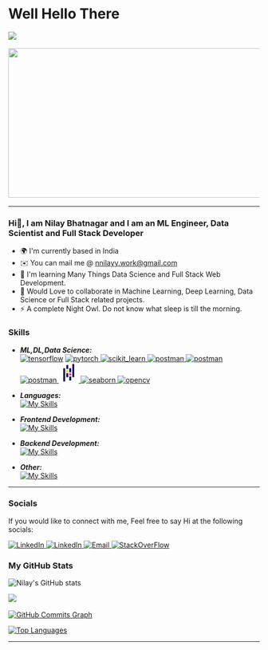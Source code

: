 # Well Hello There
![](https://komarev.com/ghpvc/?username=your-github-username&color=blue)

<p>
  <img src="https://media.tenor.com/dwuJ1LwfawUAAAAC/obi-wan-hello-there-obi-wan.gif"  width="750" height="300">
</p>

______________________________________________________________________________________________________________________
### Hi👋, I am Nilay Bhatnagar and I am an ML Engineer, Data Scientist and Full Stack Developer

* 🌍  I'm currently based in India
* ✉️  You can mail me @ [nnilayy.work@gmail.com](mailto:nnilayy.work@gmail.com)
* 🌱  I'm learning Many Things Data Science and Full Stack Web Development.
* 🤝  Would Love to collaborate in Machine Learning, Deep Learning, Data Science or Full Stack related projects.
* ⚡  A complete Night Owl. Do not know what sleep is till the morning.

### Skills
* <b><i>ML,DL,Data Science:</b></i><br>
  <a href="https://www.tensorflow.org" target="_blank" rel="noreferrer"> 
    <img src="https://www.vectorlogo.zone/logos/tensorflow/tensorflow-icon.svg" alt="tensorflow" width="40" height="40"/></a>
  <a href="https://pytorch.org/" target="_blank" rel="noreferrer"> 
    <img src="https://www.vectorlogo.zone/logos/pytorch/pytorch-icon.svg" alt="pytorch" width="40" height="40"/> 
  </a>
  <a href="https://scikit-learn.org/" target="_blank" rel="noreferrer"> 
    <img src="https://upload.wikimedia.org/wikipedia/commons/0/05/Scikit_learn_logo_small.svg" alt="scikit_learn" width="40" height="40"/> 
  </a>
  <a href="https://scipy.org/" target="_blank" rel="noreferrer"> 
    <img src="https://github.com/valohai/ml-logos/blob/master/scipy.svg" alt="postman" width="40" height="40"/> 
  </a>
  <a href="https://Keras.com" target="_blank" rel="noreferrer"> 
    <img src="https://upload.wikimedia.org/wikipedia/commons/c/c9/Keras_Logo.jpg" alt="postman" width="40" height="40"/> 
  </a>
  <a href="https://Numpy.com" target="_blank" rel="noreferrer"> 
    <img src= "https://raw.githubusercontent.com/numpy/numpy/7e7f4adab814b223f7f917369a72757cd28b10cb/branding/icons/numpylogo.svg" alt="postman" width="80" height="64"/> 
  </a>
  <a href="https://pandas.pydata.org/" target="_blank" rel="noreferrer"> 
   <img src= "https://raw.githubusercontent.com/devicons/devicon/2ae2a900d2f041da66e950e4d48052658d850630/icons/pandas/pandas-original.svg" alt="pandas" width="40" height="40"/> 
  </a> 
  <a href="https://seaborn.pydata.org/" target="_blank" rel="noreferrer"> 
    <img src="https://seaborn.pydata.org/_images/logo-mark-lightbg.svg" alt="seaborn" width="40" height="40"/> 
  </a> 
  <a href="https://opencv.org/" target="_blank" rel="noreferrer"> 
    <img src="https://www.vectorlogo.zone/logos/opencv/opencv-icon.svg" alt="opencv" width="40" height="40"/> 
  </a>
  
* <b><i>Languages:</b></i><br>
[![My Skills](https://skillicons.dev/icons?i=py,java,cs,cpp,c)](https://skillicons.dev)

* <b><i>Frontend Development:</b></i><br>
[![My Skills](https://skillicons.dev/icons?i=html,css,tailwind,bootstrap,js,ts,react,redux,jquery,sass,materialui,figma)](https://skillicons.dev)

* <b><i>Backend Development:</b></i><br>
[![My Skills](https://skillicons.dev/icons?i=nodejs,express,mongodb,mysql,firebase,graphql,redis,netlify)](https://skillicons.dev)

* <b><i>Other:</b></i><br>
[![My Skills](https://skillicons.dev/icons?i=git,linux,powershell,unity,regex,latex)](https://skillicons.dev)
______________________________________________________________________________________________________________________
### Socials
If you would like to connect with me, Feel free to say Hi at the following socials:
<p align="left"> 
  <a href="https://www.linkedin.com/in/nilay-bhatnagar-031836249" target="_blank">
    <img src="https://img.shields.io/badge/LinkedIn-0077B5?style=for-the-badge&logo=linkedin&logoColor=white" alt="LinkedIn">
  </a>

  <a href="https://www.github.com/nnilayy/" target="_blank">
    <img src="https://img.shields.io/badge/GitHub-100000?style=for-the-badge&logo=github&logoColor=white" alt="LinkedIn">
  </a>

  <a href="mailto:nnilayy.work@gmail.com" target="_blank">
    <img src="https://img.shields.io/badge/Gmail-D14836?style=for-the-badge&logo=gmail&logoColor=white" alt="Email">
  </a>

  <a href="https://www.stackoverflow.com/users/20966916/nilay-bhatnagar" target="_blank">
    <img src="https://aleen42.github.io/badges/src/stackoverflow.svg" alt="StackOverFlow">
  </a>
</p>



### My GitHub Stats
![Nilay's GitHub stats](https://github-readme-stats.vercel.app/api?username=nnilayy&show_icons=true&theme=radical)
<br>

<a href="http://www.github.com/nnilayy"><img src="https://github-readme-streak-stats.herokuapp.com/?user=nnilayy&stroke=ffffff&background=1c1917&ring=0891b2&fire=0891b2&currStreakNum=ffffff&currStreakLabel=0891b2&sideNums=ffffff&sideLabels=ffffff&dates=ffffff&hide_border=true" /></a>

<a href="http://www.github.com/nnilayy"><img src="https://github-readme-activity-graph.cyclic.app/graph?username=nnilayy&bg_color=1c1917&color=ffffff&line=0891b2&point=ffffff&area_color=1c1917&area=true&hide_border=true&custom_title=GitHub%20Commits%20Graph" alt="GitHub Commits Graph" /></a>

<a href="https://github.com/nnilayy" align="left"><img src="https://github-readme-stats.vercel.app/api/top-langs/?username=nnilayy&langs_count=10&title_color=0891b2&text_color=ffffff&icon_color=0891b2&bg_color=1c1917&hide_border=true&locale=en&custom_title=Top%20%Languages" alt="Top Languages" /></a>

______________________________________________________________________________________________________________________


